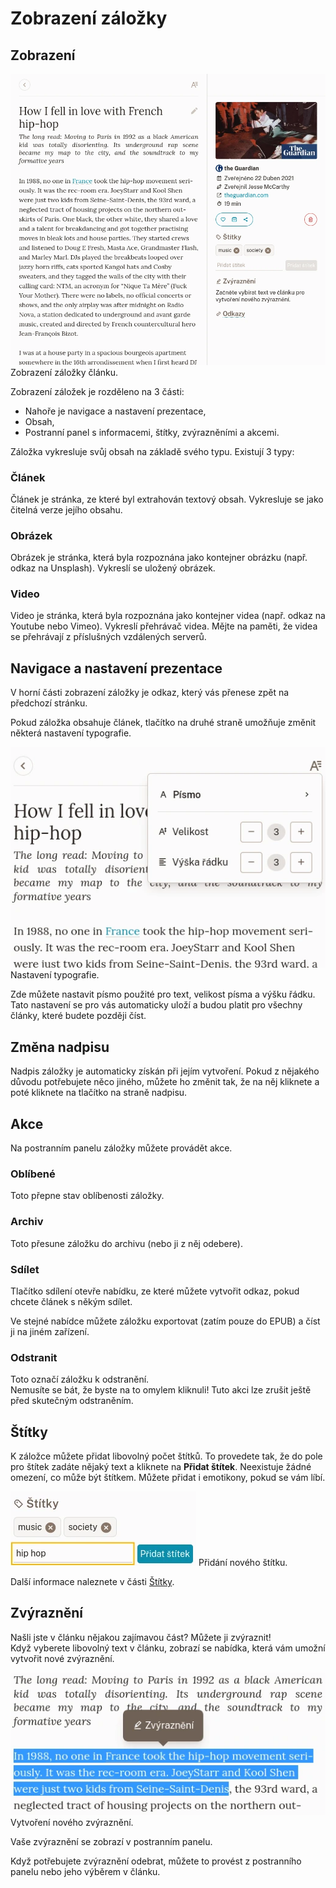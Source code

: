 # Zobrazení záložky

## Zobrazení

![Zobrazení záložky](./img/bookmark-view.webp)
Zobrazení záložky článku.

Zobrazení záložek je rozděleno na 3 části:

- Nahoře je navigace a nastavení prezentace,
- Obsah,
- Postranní panel s informacemi, štítky, zvýrazněními a akcemi.


Záložka vykresluje svůj obsah na základě svého typu. Existují 3 typy:

### Článek

Článek je stránka, ze které byl extrahován textový obsah. Vykresluje se jako čitelná verze jejího obsahu.

### Obrázek

Obrázek je stránka, která byla rozpoznána jako kontejner obrázku (např. odkaz na Unsplash). Vykreslí se uložený obrázek.

### Video

Video je stránka, která byla rozpoznána jako kontejner videa (např. odkaz na Youtube nebo Vimeo). Vykreslí přehrávač videa. Mějte na paměti, že videa se přehrávají z příslušných vzdálených serverů.


## Navigace a nastavení prezentace

V horní části zobrazení záložky je odkaz, který vás přenese zpět na předchozí stránku.

Pokud záložka obsahuje článek, tlačítko na druhé straně umožňuje změnit některá nastavení typografie.

![Nastavení typografie záložky](./img/bookmark-typography.webp)
Nastavení typografie.

Zde můžete nastavit písmo použité pro text, velikost písma a výšku řádku.\
Tato nastavení se pro vás automaticky uloží a budou platit pro všechny články, které budete později číst.


## Změna nadpisu

Nadpis záložky je automaticky získán při jejím vytvoření. Pokud z nějakého důvodu potřebujete něco jiného, můžete ho změnit tak, že na něj kliknete a poté kliknete na tlačítko na straně nadpisu.


## Akce

Na postranním panelu záložky můžete provádět akce.

### Oblíbené

Toto přepne stav oblíbenosti záložky.

### Archiv

Toto přesune záložku do archivu (nebo ji z něj odebere).

### Sdílet

Tlačítko sdílení otevře nabídku, ze které můžete vytvořit odkaz, pokud chcete článek s někým sdílet.

Ve stejné nabídce můžete záložku exportovat (zatím pouze do EPUB) a číst ji na jiném zařízení.


### Odstranit

Toto označí záložku k odstranění.\
Nemusíte se bát, že byste na to omylem kliknuli! Tuto akci lze zrušit ještě před skutečným odstraněním.


## Štítky

K záložce můžete přidat libovolný počet štítků. To provedete tak, že do pole pro štítek zadáte nějaký text a kliknete na **Přidat štítek**. Neexistuje žádné omezení, co může být štítkem. Můžete přidat i emotikony, pokud se vám líbí.

![Formulář štítků záložek](./img/bookmark-labels.webp)
Přidání nového štítku.

Další informace naleznete v části [Štítky](./štítky.md).

## Zvýraznění

Našli jste v článku nějakou zajímavou část? Můžete ji zvýraznit!\
Když vyberete libovolný text v článku, zobrazí se nabídka, která vám umožní vytvořit nové zvýraznění.

![Vytvoření zvýraznění záložky](./img/bookmark-highlight.webp)
Vytvoření nového zvýraznění.

Vaše zvýraznění se zobrazí v postranním panelu.

Když potřebujete zvýraznění odebrat, můžete to provést z postranního panelu nebo jeho výběrem v článku.